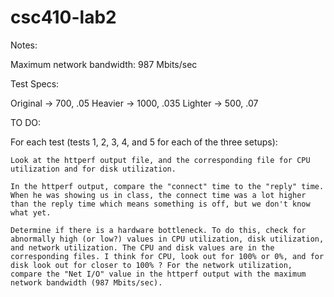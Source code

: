 # csc410-lab2

Notes:

Maximum network bandwidth: 987 Mbits/sec


Test Specs:

Original -> 700, .05
Heavier -> 1000, .035
Lighter -> 500, .07

TO DO:

For each test (tests 1, 2, 3, 4, and 5 for each of the three setups):

    Look at the httperf output file, and the corresponding file for CPU utilization and for disk utilization.

    In the httperf output, compare the "connect" time to the "reply" time. When he was showing us in class, the connect time was a lot higher than the reply time which means something is off, but we don't know what yet.

    Determine if there is a hardware bottleneck. To do this, check for abnormally high (or low?) values in CPU utilization, disk utilization, and network utilization. The CPU and disk values are in the corresponding files. I think for CPU, look out for 100% or 0%, and for disk look out for closer to 100% ? For the network utilization, compare the "Net I/O" value in the httperf output with the maximum network bandwidth (987 Mbits/sec).

